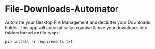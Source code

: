 # File-Downloads-Automator

Automate your Desktop File Management and declutter your Downloads Folder. This app will automatically organise & mve your downloads into folders based on file tyepe.
````
pip install -r requirements.txt
````
